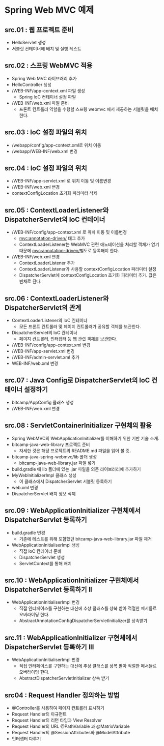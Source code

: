 # Spring Web MVC 예제

## src.01 : 웹 프로젝트 준비 

- HelloServlet 생성
- 서블릿 컨테이너에 배치 및 실행 테스트

## src.02 : 스프링 WebMVC 적용

- Spring Web MVC 라이브러리 추가
- HelloController 생성
- /WEB-INF/app-context.xml 파일 생성
  - Spring IoC 컨테이너 설정 파일
- /WEB-INF/web.xml 파일 준비
  - 프론트 컨트롤러 역할을 수행할 스프링 webmvc 에서 제공하는 서블릿을 배치한다.

## src.03 : IoC 설정 파일의 위치

- /webapp/config/app-context.xml로 위치 이동
- /webapp/WEB-INF/web.xml 변경

## src.04 : IoC 설정 파일의 위치

- /WEB-INF/app-servlet.xml 로 위치 이동 및 이름변경
- /WEB-INF/web.xml 변경
- contextConfigLocation 초기화 파라미터 삭제

## src.05 : ContextLoaderListener와 DispatcherServlet의 IoC 컨테이너

- /WEB-INF/config/app-context.xml 로 위치 이동 및 이름변경
  - <mvc:annotation-driven/> 태그 추가
  - ContextLoaderListener는 WebMVC 관련 애노테이션을 처리할 객체가 없기 때문에
    <mvc:annotation-driven/>별도로 등록해야 한다.
- /WEB-INF/web.xml 변경
  - ContextLoaderListener 추가
  - ContextLoaderListener가 사용할 contextConfigLocation 파라미터 설정
  - DispatcherServlet에 contextConfigLocation 초기화 파라미터 추가. 값은 빈채로 된다.
  
## src.06 : ContextLoaderListener와 DispatcherServlet의 관계

- ContextLoaderListener의 IoC 컨테이너
  - 모든 프론트 컨트롤러 및 페이지 컨트롤러가  공유할 객체를 보관한다. 
- DispatcherServlet의 IoC 컨테이너
  - 페이지 컨트롤러, 인터셉터 등 웹 관련 객체를 보관한다.
- /WEB-INF/config/app-context.xml 변경
- /WEB-INF/app-servlet.xml 변경
- /WEB-INF/admin-servlet.xml 추가
- WEB-INF/web.xml 변경

## src.07 : Java Config로  DispatcherServlet의 IoC 컨테이너 설정하기
- bitcamp/AppConfig 클래스 생성
- /WEB-INF/web.xml 변경


## src.08 : ServletContainerInitializer 구현체의 활용

- Spring WebMVC의 WebApplicationInitializer를 이해하기 위한 기반 기술 소개.
- bitcamp-java-web-library 프로젝트 준비
  - 자세한 것은 해당 프로젝트의 README.md 파일을 읽어 볼 것.
- bitcamp-java-spring-webmvc/lib 폴더 생성
  - bitcamp-java-web-library.jar 파일 넣기
- build.gradle 에 lib 폴더에 있는 .jar 파일을 의존 라이브러리에 추가하기
- MyWebInitializerImpl 클래스 생성
  - 이 클래스에서 DispatcherServlet 서블릿 등록하기
- web.xml 변경
 - DispatcherServlet 배치 정보 삭제

## src.09 : WebApplicationInitializer 구현체에서 DispatcherServlet 등록하기

- build.gradle 변경
  - 기존에 테스트를 위해 포함했던 bitcamp-java-web-library.jar 파일 제거
- WebApplicationInitialiserImpl 생성
  - 직접 IoC 컨테이너 준비
  - DispatcherServlet 생성
  - ServletContext를 통해 배치
  
## src.10 : WebApplicationInitializer 구현체에서 DispatcherServlet 등록하기 II
- WebApplicationInitialiserImpl 변경
  - 직접 인터페이스를 구현하는 대신에 추상 클래스를 상복 받아 적절한 메서들르 오버라이딩 한다.
  - AbstractAnnotationConfigDispatcherServletInitializer를 상속받기
  
## src.11 : WebApplicationInitializer 구현체에서 DispatcherServlet 등록하기 III
- WebApplicationInitialiserImpl 변경
  - 직접 인터페이스를 구현하는 대신에 추상 클래스를 상복 받아 적절한 메서들르 오버라이딩 한다.
  - AbstractDispatcherServletInitializer 상속 받기


## src04 : Request Handler 정의하는 방법

- @Controller를 사용하여 페이지 컨트롤러 표시하기
- Request Handler의 아규먼트
- Request Handler의 리턴 타입과 View Resolver
- Request Handler의 URL @PathVariable 과  @MatrixVariable
- Request Handler의 @SessionAttributes와 @ModelAttribute
- 인터셉터 다루기